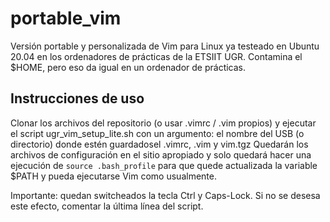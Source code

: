 # portable_vim
Versión portable y personalizada de Vim para Linux ya testeado en Ubuntu 20.04 en los ordenadores de prácticas de la ETSIIT UGR. Contamina el $HOME, pero eso da igual en un ordenador de prácticas.

## Instrucciones de uso
Clonar los archivos del repositorio (o usar .vimrc / .vim propios) y ejecutar el script ugr_vim_setup_lite.sh con un argumento: el nombre del USB (o directorio) donde estén guardadosel .vimrc, .vim y vim.tgz
Quedarán los archivos de configuración en el sitio apropiado y solo quedará hacer una ejecución de `source .bash_profile` para que quede actualizada la variable
$PATH y pueda ejecutarse Vim como usualmente. 

Importante: quedan switcheados la tecla Ctrl y Caps-Lock. Si no se desesa este efecto, comentar la última línea del script.
